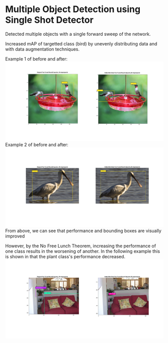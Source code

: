 # Multiple Object Detection using Single Shot Detector

Detected multiple objects with a single forward sweep of the network.

Increased mAP of targetted class (bird) by unevenly distributing data and with data augmentation techniques.

Example 1 of before and after:
![alt text](https://github.com/JeffreyYeung7/ObjDetection-SSD/blob/master/DemoPics/bird_demo1.png)
Example 2 of before and after:
![alt text](https://github.com/JeffreyYeung7/ObjDetection-SSD/blob/master/DemoPics/bird_demo2.png)
From above, we can see that performance and bounding boxes are visually improved

However, by the No Free Lunch Theorem, increasing the performance of one class results in the worsening of another. In the following example this is shown in that the plant class's performance decreased.
![alt text](https://github.com/JeffreyYeung7/ObjDetection-SSD/blob/master/DemoPics/sofa_demo.png)
